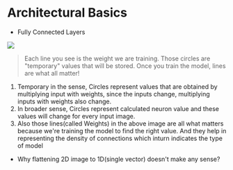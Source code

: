 # Architectural Basics

* Fully Connected Layers

![](https://sds-platform-private.s3-us-east-2.amazonaws.com/uploads/74_blog_image_1.png)

> Each line you see is the weight we are training. Those circles are "temporary" values that will be stored. Once you train the model, lines are what all matter!

1. Temporary in the sense, Circles represent values that are obtained by multiplying input with weights, since the inputs change, multiplying inputs with weights also change. 
2. In broader sense, Circles represent calculated neuron value and these values will change for every input image.
3. Also those lines(called Weights) in the above image are all what matters because we're training the model to find the right value. And they help in representing the density of connections which inturn indicates the type of model


* Why flattening 2D image to 1D(single vector) doesn't make any sense?
